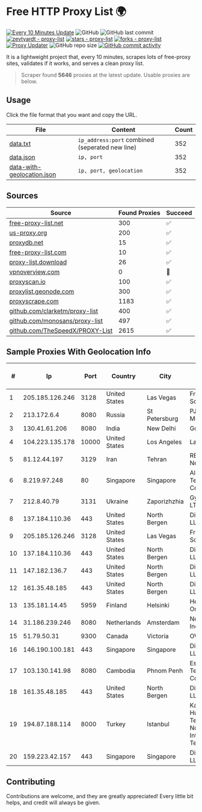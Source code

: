 
# Free HTTP Proxy List 🌍

[![Every 10 Minutes Update](https://github.com/mertguvencli/http-proxy-list/actions/workflows/main.yml/badge.svg?branch=main)](https://github.com/mertguvencli/http-proxy-list/actions/workflows/main.yml)
![GitHub](https://img.shields.io/github/license/mertguvencli/http-proxy-list)
![GitHub last commit](https://img.shields.io/github/last-commit/mertguvencli/http-proxy-list)
[![zevtyardt - proxy-list](https://img.shields.io/static/v1?label=zevtyardt&message=proxy-list&color=blue&logo=github)](https://github.com/zevtyardt/proxy-list "Go to GitHub repo")
[![stars - proxy-list](https://img.shields.io/github/stars/zevtyardt/proxy-list?style=social)](https://github.com/zevtyardt/proxy-list)
[![forks - proxy-list](https://img.shields.io/github/forks/zevtyardt/proxy-list?style=social)](https://github.com/zevtyardt/proxy-list)
[![Proxy Updater](https://github.com/zevtyardt/proxy-list/workflows/Proxy%20Updater/badge.svg)](https://github.com/zevtyardt/proxy-list/actions?query=workflow:"Proxy+Updater")
![GitHub repo size](https://img.shields.io/github/repo-size/zevtyardt/proxy-list)
[![GitHub commit activity](https://img.shields.io/github/commit-activity/m/zevtyardt/proxy-list?logo=commits)](https://github.com/zevtyardt/proxy-list/commits/main)

It is a lightweight project that, every 10 minutes, scrapes lots of free-proxy sites, validates if it works, and serves a clean proxy list.

> Scraper found **5646** proxies at the latest update. Usable proxies are below.

## Usage

Click the file format that you want and copy the URL.

|File|Content|Count|
|----|-------|-----|
|[data.txt](https://raw.githubusercontent.com/mertguvencli/http-proxy-list/main/proxy-list/data.txt)|`ip_address:port` combined (seperated new line)|352|
|[data.json](https://raw.githubusercontent.com/mertguvencli/http-proxy-list/main/proxy-list/data.json)|`ip, port`|352|
|[data-with-geolocation.json](https://raw.githubusercontent.com/mertguvencli/http-proxy-list/main/proxy-list/data-with-geolocation.json)|`ip, port, geolocation`|352|

## Sources

|Source|Found Proxies|Succeed|
|------|-------------|-------|
|[free-proxy-list.net](https://free-proxy-list.net)|300|✅|
|[us-proxy.org](https://www.us-proxy.org)|200|✅|
|[proxydb.net](http://proxydb.net)|15|✅|
|[free-proxy-list.com](https://free-proxy-list.com/?page=&port=&type%5B%5D=http&type%5B%5D=https&up_time=0&search=Search)|10|✅|
|[proxy-list.download](https://www.proxy-list.download/HTTP)|26|✅|
|[vpnoverview.com](https://vpnoverview.com/privacy/anonymous-browsing/free-proxy-servers)|0|🚫|
|[proxyscan.io](https://www.proxyscan.io)|100|✅|
|[proxylist.geonode.com](https://proxylist.geonode.com/api/proxy-list?limit=300&page=1&sort_by=lastChecked&sort_type=desc&protocols=http,https)|300|✅|
|[proxyscrape.com](https://api.proxyscrape.com/v2/?request=displayproxies&protocol=http&timeout=10000&country=all&ssl=all&anonymity=all)|1183|✅|
|[github.com/clarketm/proxy-list](https://raw.githubusercontent.com/clarketm/proxy-list/master/proxy-list-raw.txt)|400|✅|
|[github.com/monosans/proxy-list](https://raw.githubusercontent.com/monosans/proxy-list/main/proxies/http.txt)|497|✅|
|[github.com/TheSpeedX/PROXY-List](https://raw.githubusercontent.com/TheSpeedX/PROXY-List/master/http.txt)|2615|✅|


## Sample Proxies With Geolocation Info

|#|Ip|Port|Country|City|Internet Service Provider|
|-|--|----|-------|----|-------------------------|
|1|205.185.126.246|3128|United States|Las Vegas|FranTech Solutions|
|2|213.172.6.4|8080|Russia|St Petersburg|PJSC MegaFon|
|3|130.41.61.206|8080|India|New Delhi|Google LLC|
|4|104.223.135.178|10000|United States|Los Angeles|LayerHost|
|5|81.12.44.197|3129|Iran|Tehran|RESPINA Networks|
|6|8.219.97.248|80|Singapore|Singapore|Alibaba (US) Technology Co., Ltd.|
|7|212.8.40.79|3131|Ukraine|Zaporizhzhia|Gyuss PKF LTD|
|8|137.184.110.36|443|United States|North Bergen|DigitalOcean, LLC|
|9|205.185.126.246|3128|United States|Las Vegas|FranTech Solutions|
|10|137.184.110.36|443|United States|North Bergen|DigitalOcean, LLC|
|11|147.182.136.7|443|United States|North Bergen|DigitalOcean, LLC|
|12|161.35.48.185|443|United States|North Bergen|DigitalOcean, LLC|
|13|135.181.14.45|5959|Finland|Helsinki|Hetzner Online GmbH|
|14|31.186.239.246|8080|Netherlands|Amsterdam|NetSkope Inc|
|15|51.79.50.31|9300|Canada|Victoria|OVH SAS|
|16|146.190.100.181|443|Singapore|Singapore|DigitalOcean, LLC|
|17|103.130.141.98|8080|Cambodia|Phnom Penh|Esurfing Technology Co.ltd|
|18|161.35.48.185|443|United States|North Bergen|DigitalOcean, LLC|
|19|194.87.188.114|8000|Turkey|Istanbul|Kadir Huseyin Tezcan Nosspeed Internet Teknolojileri|
|20|159.223.42.157|443|Singapore|Singapore|DigitalOcean, LLC|



## Contributing

Contributions are welcome, and they are greatly appreciated! Every
little bit helps, and credit will always be given.

